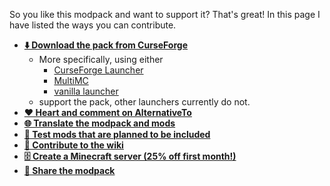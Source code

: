 So you like this modpack and want to support it? That's great! In this page I have listed the ways you can contribute.

* **[⬇️ Download the pack from CurseForge](https://www.curseforge.com/minecraft/modpacks/fabulously-optimized/)**
  * More specifically, using either
     * [CurseForge Launcher](https://fabulously-optimized.gitbook.io/modpack/readme/install-instructions#curseforge-launcher)
     * [MultiMC](https://fabulously-optimized.gitbook.io/modpack/readme/install-instructions#multimc)
     * [vanilla launcher](https://fabulously-optimized.gitbook.io/modpack/readme/install-instructions#minecraft-launcher-the-vanilla)
  * support the pack, other launchers currently do not.
* **[❤️ Heart and comment on AlternativeTo](https://alternativeto.net/software/optifine/?toid=fabulously-optimized)**
* **[🌐 Translate the modpack and mods](https://fabulously-optimized.gitbook.io/modpack/readme/language-support)** 
* **[🧪 Test mods that are planned to be included](https://github.com/Fabulously-Optimized/fabulously-optimized/issues?q=is%3Aissue+is%3Aopen+label%3A%22feedback%2Ftesters+wanted%22)**
* **[📝 Contribute to the wiki](https://github.com/Fabulously-Optimized/wiki)**
* **[🗄️ Create a Minecraft server (25% off first month!)](https://www.bisecthosting.com/clients/aff.php?aff=2604)**
* **[🔗 Share the modpack](https://fabulously-optimized.github.io/)**
